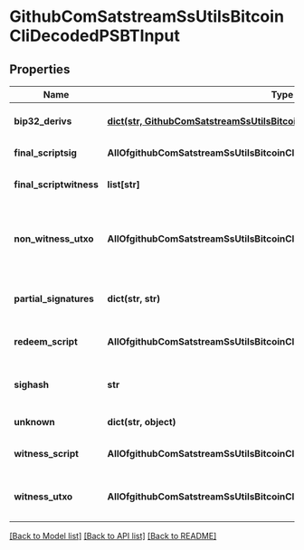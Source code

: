 # GithubComSatstreamSsUtilsBitcoinCliDecodedPSBTInput

## Properties
Name | Type | Description | Notes
------------ | ------------- | ------------- | -------------
**bip32_derivs** | [**dict(str, GithubComSatstreamSsUtilsBitcoinCliBip32Deriv)**](GithubComSatstreamSsUtilsBitcoinCliBip32Deriv.md) | The BIP32 derivation paths | [optional] 
**final_scriptsig** | **AllOfgithubComSatstreamSsUtilsBitcoinCliDecodedPSBTInputFinalScriptsig** | The final script sig | [optional] 
**final_scriptwitness** | **list[str]** | The final script witness | [optional] 
**non_witness_utxo** | **AllOfgithubComSatstreamSsUtilsBitcoinCliDecodedPSBTInputNonWitnessUtxo** | Decoded network transaction for non-witness UTXOs | [optional] 
**partial_signatures** | **dict(str, str)** | The public key and signature pairs | [optional] 
**redeem_script** | **AllOfgithubComSatstreamSsUtilsBitcoinCliDecodedPSBTInputRedeemScript** | The redeem script | [optional] 
**sighash** | **str** | The sighash type to be used | [optional] 
**unknown** | **dict(str, object)** | Unknown fields | [optional] 
**witness_script** | **AllOfgithubComSatstreamSsUtilsBitcoinCliDecodedPSBTInputWitnessScript** | The witness script | [optional] 
**witness_utxo** | **AllOfgithubComSatstreamSsUtilsBitcoinCliDecodedPSBTInputWitnessUtxo** | Transaction output for witness UTXOs | [optional] 

[[Back to Model list]](../README.md#documentation-for-models) [[Back to API list]](../README.md#documentation-for-api-endpoints) [[Back to README]](../README.md)

